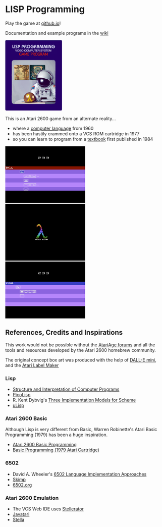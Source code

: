 # LISP Programming 
Play the game at [github.io](https://dchristianson.github.io/vcs-lisp/)!

Documentation and example programs in the  [wiki](https://github.com/DChristianson/vcs-lisp/wiki)

<img src="https://github.com/DChristianson/vcs-lisp/blob/main/assets/lisp-programming1.png" width=180></img>

This is an Atari 2600 game from an alternate reality...

- where a [computer language](https://en.wikipedia.org/wiki/Lisp_(programming_language)) from 1960 
- has been hastily crammed onto a VCS ROM cartridge in 1977
- so you can learn to program from a [textbook](https://en.wikipedia.org/wiki/Structure_and_Interpretation_of_Computer_Programs) first published in 1984

<img src="https://github.com/DChristianson/vcs-lisp/blob/main/assets/lisp_NTSC_2.png" height=180></img>
<img src="https://github.com/DChristianson/vcs-lisp/blob/main/assets/lisp_NTSC_20230714.png" height=180></img>
<img src="https://github.com/DChristianson/vcs-lisp/blob/main/assets/lisp_NTSC_5.png" height=180></img>

## References, Credits and Inspirations

This work would not be possible without the [AtariAge forums](https://www.atariage.com/forums) and all
 the tools and resources developed by the Atari 2600 homebrew community.

The original concept box art was produced with the help of [DALL-E mini](https://www.craiyon.com/), and the [Atari Label Maker](https://www.labelmaker2600.com/)

### Lisp
 - [Structure and Interpretation of Computer Programs](https://en.wikipedia.org/wiki/Structure_and_Interpretation_of_Computer_Programs) 
 - [PicoLisp](https://picolisp.com/) 
 - R. Kent Dybvig's [Three Implementation Models for Scheme](https://www.cs.unm.edu/~williams/cs491/three-imp.pdf) 
 - [uLisp](http://www.ulisp.com/)

### Atari 2600 Basic
Although Lisp is very different from Basic, Warren Robinette's Atari Basic Programming (1979) has been a huge inspiration.
 - [Atari 2600 Basic Programming](https://huguesjohnson.com/programming/atari-2600-basic/)
 - [Basic Programming (1979 Atari Cartridge)](https://en.wikipedia.org/wiki/BASIC_Programming)

### 6502  
 - David A. Wheeler's [6502 Language Implementation Approaches](https://dwheeler.com/6502/)
 - [Skimp](http://web.archive.org/web/20100131151915/http://www.ip9.org/munro/skimp/)
 - [6502.org](https6502.org)

### Atari 2600 Emulation
 - The VCS Web IDE uses [Stellerator](https://github.com/6502ts/6502.ts/blob/master/doc/stellerator.md)
 - [Javatari](https://javatari.org)
 - [Stella](https://stella-emu.github.io/)
